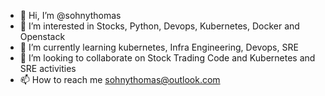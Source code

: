 - 👋 Hi, I’m @sohnythomas
- 👀 I’m interested in Stocks, Python, Devops, Kubernetes, Docker and Openstack
- 🌱 I’m currently learning kubernetes, Infra Engineering, Devops, SRE
- 💞️ I’m looking to collaborate on Stock Trading Code and Kubernetes and SRE activities
- 📫 How to reach me sohnythomas@outlook.com

<!---
sohnythomas/sohnythomas is a ✨ special ✨ repository because its `README.md` (this file) appears on your GitHub profile.
You can click the Preview link to take a look at your changes.
--->
